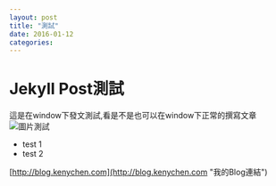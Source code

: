 ```yaml
---
layout: post
title: "測試"
date: 2016-01-12
categories:
---
```


# Jekyll Post測試
這是在window下發文測試,看是不是也可以在window下正常的撰寫文章
![圖片測試](http://i.imgur.com/Iygcatn.png)

* test 1
* test 2

[http://blog.kenychen.com](http://blog.kenychen.com "我的Blog連結")